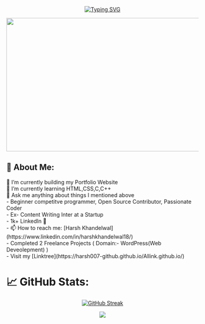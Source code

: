 <div align="center">

[![Typing SVG](https://readme-typing-svg.herokuapp.com?font=Fira+Code&pause=1000&width=435&lines=%F0%9F%91%8BHello+there+Visitor!;%E2%9C%A8Welcome+to+my+Github+Profile;I+am+Harsh+Khandelwal;India's+Least+Eligible+Coder%F0%9F%91%A8%E2%80%8D%F0%9F%92%BB;%F0%9F%93%A2Click+to+view+my+Linkedin+Profile)](https://www.linkedin.com/in/harshkhandelwal18/) 

<div>
<img width="750" height="350" src="https://user-images.githubusercontent.com/109679233/192133690-9e884a50-4b7c-41be-af04-a989947c455e.gif">

</div>
</div>


<h2>💫 About Me:</h2>
🔭 I’m currently building my Portfolio Website<br>
🌱 I’m currently learning HTML,CSS,C,C++<br>
💬 Ask me anything about things I mentioned above<br>
- Beginner competitve programmer, Open Source Contributor, Passionate Coder<br>
- Ex- Content Writing Inter at a Startup<br>
- 1k+ LinkedIn 🚀<br>
- 📫 How to reach me: [Harsh Khandelwal](https://www.linkedin.com/in/harshkhandelwal18/)<br>
- Completed 2 Freelance Projects ( Domain:- WordPress(Web Deveolepment) )<br>
- Visit my [Linktree](https://harsh007-github.github.io/Allink.github.io/)<br>

# 📈 GitHub Stats:
<div align="center">

[![GitHub Streak](https://github-readme-streak-stats.herokuapp.com?user=harsh007-github&theme=tokyonight&border_radius=35)](https://git.io/streak-stats)

</div>

<div align="center">

![](https://komarev.com/ghpvc/?username=harsh007-github)

</div>
